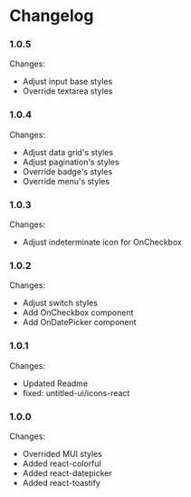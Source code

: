 # Changelog

### 1.0.5

Changes:

-   Adjust input base styles
-   Override textarea styles

### 1.0.4

Changes:

-   Adjust data grid's styles
-   Adjust pagination's styles
-   Override badge's styles
-   Override menu's styles

### 1.0.3

Changes:

-   Adjust indeterminate icon for OnCheckbox

### 1.0.2

Changes:

-   Adjust switch styles
-   Add OnCheckbox component
-   Add OnDatePicker component

### 1.0.1

Changes:

-   Updated Readme
-   fixed: untitled-ui/icons-react

### 1.0.0

Changes:

-   Overrided MUI styles
-   Added react-colorful
-   Added react-datepicker
-   Added react-toastify
